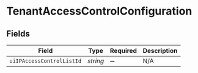 # TenantAccessControlConfiguration


## Fields

| Field                     | Type                      | Required                  | Description               |
| ------------------------- | ------------------------- | ------------------------- | ------------------------- |
| `uiIPAccessControlListId` | *string*                  | :heavy_minus_sign:        | N/A                       |